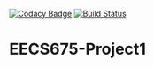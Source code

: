 [![Codacy Badge](https://api.codacy.com/project/badge/Grade/866cc03cc2f44c409f6b2be8ce11e88b)](https://app.codacy.com/app/BenSokol/EECS675-Project1?utm_source=github.com&utm_medium=referral&utm_content=BenSokol/EECS675-Project1&utm_campaign=Badge_Grade_Settings)
[![Build Status](https://travis-ci.com/BenSokol/EECS675-Project1.svg?branch=master)](https://travis-ci.com/BenSokol/EECS675-Project1)

# EECS675-Project1
